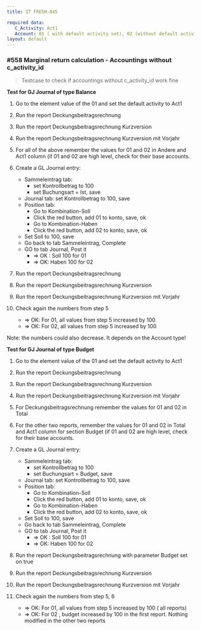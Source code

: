 ```yaml
---
title: IT FRESH-845

required data:
   C_Activity: Act1
   Account: 01 ( with default activity set), 02 (without default activity)
layout: default
---
```


### #558 Marginal return calculation - Accountings without c_activity_id
> Testcase to check if accountings without c_activity_id work fine


**Test for GJ Journal of type Balance**

1. Go to the element value of the 01 and set the default activity to Act1

2. Run the report Deckungsbeitragsrechnung

3. Run the report Deckungsbeitragsrechnung Kurzversion

4. Run the report Deckungsbeitragsrechnung Kurzversion mit Vorjahr

5. For all of the above remember the values for 01 and 02 in Andere and Act1 column (if 01 and 02 are high level, check for their base accounts.

6. Create a GL Journal entry:
    * Sammeleintrag tab: 
        * set Kontrollbetrag to 100
        * set Buchungsart = Ist, save
    * Journal tab: set Kontrollbetrag to 100, save
    * Position tab:
        * Go to Kombination-Soll
        * Click the red button, add 01 to konto, save, ok
        * Go to Kombination-Haben
        * Click the red button, add 02 to konto, save, ok
    * Set Soll to 100, save
    * Go back to tab Sammeleintrag, Complete
    * GO to tab Journal, Post it
        * => OK : Soll 100 for 01
        * => OK: Haben 100 for 02

7. Run the report Deckungsbeitragsrechnung

8. Run the report Deckungsbeitragsrechnung Kurzversion

9. Run the report Deckungsbeitragsrechnung Kurzversion mit Vorjahr

10. Check again the numbers from step 5
    * => OK: For 01, all values from step 5 increased by 100
    * => OK: For 02, all values from step 5 increased by 100 

Note: the numbers could also decrease. It depends on the Account type!
    

**Test for GJ Journal of type Budget**

1. Go to the element value of the 01 and set the default activity to Act1

2. Run the report Deckungsbeitragsrechnung

3. Run the report Deckungsbeitragsrechnung Kurzversion

4. Run the report Deckungsbeitragsrechnung Kurzversion mit Vorjahr

5. For Deckungsbeitragsrechnung remember the values for 01 and 02 in Total

6. For the other two reports, remember the values for 01 and 02 in Total and Act1 column for section Budget (if 01 and 02 are high level, check for their base accounts.

7. Create a GL Journal entry:
    * Sammeleintrag tab: 
        * set Kontrollbetrag to 100
        * set Buchungsart = Budget, save
    * Journal tab: set Kontrollbetrag to 100, save
    * Position tab:
        * Go to Kombination-Soll
        * Click the red button, add 01 to konto, save, ok
        * Go to Kombination-Haben
        * Click the red button, add 02 to konto, save, ok
    * Set Soll to 100, save
    * Go back to tab Sammeleintrag, Complete
    * GO to tab Journal, Post it
        * => OK : Soll 100 for 01
        * => OK: Haben 100 for 02

8. Run the report Deckungsbeitragsrechnung with parameter Budget set on true

9. Run the report Deckungsbeitragsrechnung Kurzversion

10. Run the report Deckungsbeitragsrechnung Kurzversion mit Vorjahr

11. Check again the numbers from step 5, 6
    * => OK: For 01, all values from step 5 increased by 100 ( all reports)
    * => OK: For 02 , budget increased by 100 in the first report. Nothing modified in the other two reports

    